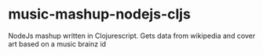 # music-mashup-nodejs-cljs

NodeJs mashup written in Clojurescript.
Gets data from wikipedia and cover art based on a music brainz id
